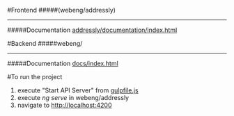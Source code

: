 #Frontend 
#####(webeng/addressly)

-----

#####Documentation
[addressly/documentation/index.html](addressly/documentation/index.html)

#Backend
#####webeng/

-----

#####Documentation
[docs/index.html](docs/index.html)

#To run the project
1. execute "Start API Server" from [gulpfile.js](gulpfile.js)
2. execute _ng serve_ in webeng/addressly
3. navigate to [http://localhost:4200](http://localhost:4200)

